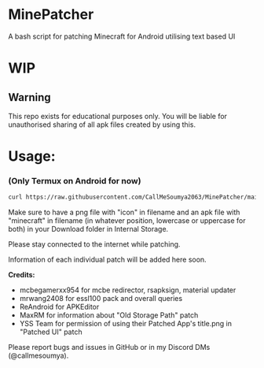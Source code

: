 # MinePatcher
A bash script for patching Minecraft for Android utilising text based UI

# **WIP**

## Warning
This repo exists for educational purposes only. You will be liable for unauthorised sharing of all apk files created by using this.

# Usage:
### (Only Termux on Android for now)
```bash
curl https://raw.githubusercontent.com/CallMeSoumya2063/MinePatcher/main/minepatcher.sh > minepatcher.sh && bash minepatcher.sh
```
Make sure to have a png file with "icon" in filename and an apk file with "minecraft" in filename (in whatever position, lowercase or uppercase for both) in your Download folder in Internal Storage.

Please stay connected to the internet while patching.

Information of each individual patch will be added here soon.

__Credits:__
- mcbegamerxx954 for mcbe redirector, rsapksign, material updater
- mrwang2408 for essl100 pack and overall queries
- ReAndroid for APKEditor
- MaxRM for information about "Old Storage Path" patch
- YSS Team for permission of using their Patched App's title.png in "Patched UI" patch

Please report bugs and issues in GitHub or in my Discord DMs (@callmesoumya).
